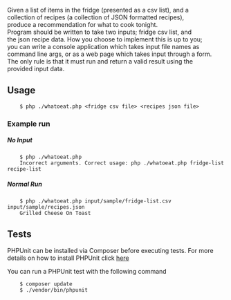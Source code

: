 Given a list of items in the fridge (presented as a csv list), and a\
collection of recipes (a collection of JSON formatted recipes),\
produce a recommendation for what to cook tonight.\
Program should be written to take two inputs; fridge csv list, and\
the json recipe data. How you choose to implement this is up to you;\
you can write a console application which takes input file names as\
command line args, or as a web page which takes input through a form.\
The only rule is that it must run and return a valid result using the\
provided input data.

## Usage
```
    $ php ./whatoeat.php <fridge csv file> <recipes json file>
```

### Example run

##### No Input
```
    $ php ./whatoeat.php
    Incorrect arguments. Correct usage: php ./whatoeat.php fridge-list recipe-list
```


##### Normal Run
```
    $ php ./whatoeat.php input/sample/fridge-list.csv input/sample/recipes.json
    Grilled Cheese On Toast
```

## Tests
PHPUnit can be installed via Composer before executing tests. For more details on how to install PHPUnit click [here](http://phpunit.de/manual/current/en/installation.html)

You can run a PHPUnit test with the following command
```
    $ composer update
    $ ./vendor/bin/phpunit
```
